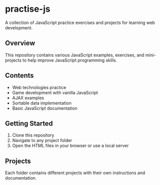 # practise-js

A collection of JavaScript practice exercises and projects for learning web development.

## Overview
This repository contains various JavaScript examples, exercises, and mini-projects to help improve JavaScript programming skills.

## Contents
- Web technologies practice
- Game development with vanilla JavaScript
- AJAX examples
- Sortable data implementation
- Basic JavaScript documentation

## Getting Started
1. Clone this repository
2. Navigate to any project folder
3. Open the HTML files in your browser or use a local server

## Projects
Each folder contains different projects with their own instructions and documentation.
